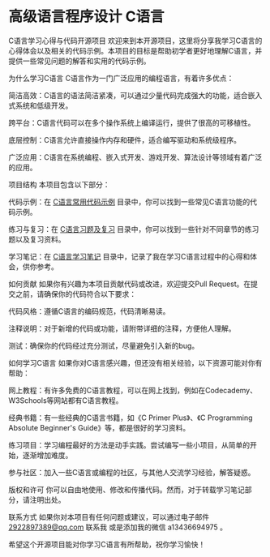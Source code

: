 # 高级语言程序设计 C语言

C语言学习心得与代码开源项目
欢迎来到本开源项目，这里将分享我学习C语言的心得体会以及相关的代码示例。本项目的目标是帮助初学者更好地理解C语言，并提供一些常见问题的解答和实用的代码示例。

为什么学习C语言
C语言作为一门广泛应用的编程语言，有着许多优点：

简洁高效：C语言的语法简洁紧凑，可以通过少量代码完成强大的功能，适合嵌入式系统和低级开发。

跨平台：C语言代码可以在多个操作系统上编译运行，提供了很高的可移植性。

底层控制：C语言允许直接操作内存和硬件，适合编写驱动和系统级程序。

广泛应用：C语言在系统编程、嵌入式开发、游戏开发、算法设计等领域有着广泛的应用。

项目结构
本项目包含以下部分：

代码示例：在 [C语言常用代码示例](C语言常用代码示例) 目录中，你可以找到一些常见C语言功能的代码示例。

练习与复习：在 [C语言习题及复习](C语言习题及复习) 目录中，你可以找到一些针对不同章节的练习题以及复习资料。

学习笔记：在 [C语言学习笔记](C语言学习笔记) 目录中，记录了我在学习C语言过程中的心得和体会，供你参考。

如何贡献
如果你有兴趣为本项目贡献代码或改进，欢迎提交Pull Request。在提交之前，请确保你的代码符合以下要求：

代码风格：遵循C语言的编码规范，代码清晰易读。

注释说明：对于新增的代码或功能，请附带详细的注释，方便他人理解。

测试：确保你的代码经过充分测试，尽量避免引入新的bug。

如何学习C语言
如果你对C语言感兴趣，但还没有相关经验，以下资源可能对你有帮助：

网上教程：有许多免费的C语言教程，可以在网上找到，例如在Codecademy、W3Schools等网站都有C语言教程。

经典书籍：有一些经典的C语言书籍，如《C Primer Plus》、《C Programming Absolute Beginner's Guide》等，都是很好的学习资料。

练习项目：学习编程最好的方法是动手实践。尝试编写一些小项目，从简单的开始，逐渐增加难度。

参与社区：加入一些C语言或编程的社区，与其他人交流学习经验，解答疑惑。

版权和许可
你可以自由地使用、修改和传播代码。然而，对于转载学习笔记部分，请注明出处。

联系方式
如果你对本项目有任何问题或建议，可以通过电子邮件 2922897389@qq.com 联系我 或是添加我的微信 a13436694975 。

希望这个开源项目能对你学习C语言有所帮助，祝你学习愉快！
